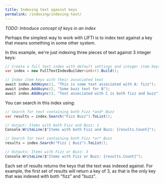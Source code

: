 ```yaml
---
title: Indexing text against keys
permalink: /indexing/indexing-text/
---
```


_TODO: Introduce concept of keys in an index_

Perhaps the simplest way to work with LIFTI is to index text against a key that means something in some other system.

In this example, we're just indexing three pieces of text against 3 integer keys:

``` c#
// Create a full text index with default settings and integer item keys
var index = new FullTextIndexBuilder<int>().Build();

// Index item keys with their associated text
await index.AddAsync(1, "This is some text associated with A: fizz");
await index.AddAsync(2, "Some buzz text for B");
await index.AddAsync(3, "Text associated with C is both fizz and buzz");

```

You can search in this index using:

``` c#
// Search for text containing both Fizz *and* Buzz
var results = index.Search("Fizz Buzz").ToList();

// Output: Items with both Fizz and Buzz: 1
Console.WriteLine($"Items with both Fizz and Buzz: {results.Count}");

// Search for text containing both Fizz *or* Buzz
results = index.Search("Fizz | Buzz").ToList();

// Outputs: Items with Fizz or Buzz: 3
Console.WriteLine($"Items with Fizz or Buzz: {results.Count}");
```

Each set of results returns the keys that the text was indexed against. For example, the first set of results will return a key of 3, 
as that is the only key that was indexed with both "fizz" and "buzz".
